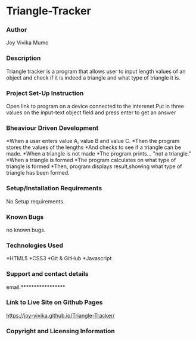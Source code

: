# Triangle-Tracker
### Author
Joy Vivika Mumo

### Description

Triangle tracker is a program that allows user to input length values of an object and check if it is indeed a triangle and what type of triangle it is.

### Project Set-Up Instruction
Open link to program on a device connected to the interenet.Put in three values on the input-text object field and press enter to get an answer

### Bheaviour Driven Development
*When a user enters value A, value B and value C.
*Then the program stores the values of the lengths
*And checks to see if a triangle can be made.
*When a triangle is not made
*The program prints... "not a triangle."
*When a triangle is formed
*The program calculates on what type of triangle is formed
*Then, program displays result,showing what type of triangle has been formed.

### Setup/Installation Requirements
No Setup requirements.
### Known Bugs
no known bugs.

### Technologies Used
*HTML5
*CSS3
*Git & GitHub
*Javascript

### Support and contact details
email:*****************


### Link to Live Site on Github Pages
https://joy-vivika.github.io/Triangle-Tracker/

### Copyright and Licensing Information
